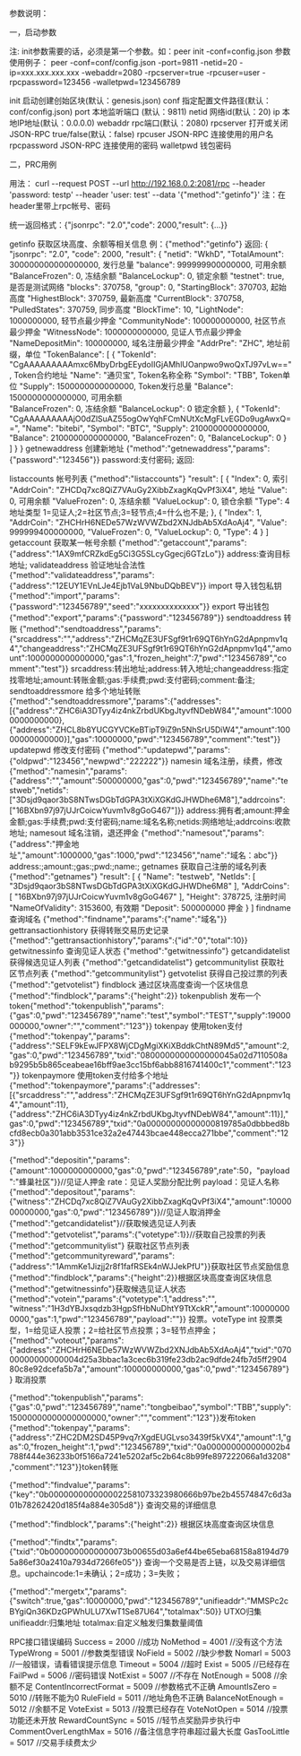 参数说明：


一，启动参数

注: init参数需要的话，必须是第一个参数。如：peer init -conf=config.json
参数使用例子：
peer -conf=conf/config.json -port=9811 -netid=20 -ip=xxx.xxx.xxx.xxx -webaddr=2080 -rpcserver=true -rpcuser=user -rpcpassword=123456 -walletpwd=123456789

init 启动创建创始区块(默认：genesis.json)
conf 指定配置文件路径(默认：conf/config.json)
port 本地监听端口 (默认：9811)
netid 网络id(默认：20)
ip 本地IP地址(默认：0.0.0.0)
webaddr rpc端口(默认：2080)
rpcserver 打开或关闭JSON-RPC true/false(默认：false)
rpcuser JSON-RPC 连接使用的用户名
rpcpassword JSON-RPC 连接使用的密码
walletpwd 钱包密码




二，PRC用例

用法：
curl --request POST --url http://192.168.0.2:2081/rpc --header 'password: testp'  --header 'user: test' --data '{"method":"getinfo"}'
注：在header里带上rpc帐号、密码

统一返回格式：{"jsonrpc": "2.0","code": 2000,"result": {...}}
	

getinfo	                获取区块高度、余额等相关信息 例：{"method":"getinfo"}
						返回:
						{
						    "jsonrpc": "2.0",
						    "code": 2000,
						    "result": {
						        "netid": "WkhD",
						        "TotalAmount": 300000000000000000, 发行总量
						        "balance": 999999900000000,      可用余额
						        "BalanceFrozen": 0,              冻结余额
						        "BalanceLockup": 0,              锁定余额
						        "testnet": true,                 是否是测试网络
						        "blocks": 370758,
						        "group": 0,
						        "StartingBlock": 370703,         起始高度
						        "HighestBlock": 370759,          最新高度
						        "CurrentBlock": 370758,
						        "PulledStates": 370759,          同步高度
						        "BlockTime": 10,
						        "LightNode": 1000000000,         轻节点最少押金
						        "CommunityNode": 100000000000,   社区节点最少押金
						        "WitnessNode": 1000000000000,    见证人节点最少押金
						        "NameDepositMin": 100000000,     域名注册最少押金
						        "AddrPre": "ZHC",                地址前缀，单位
						        "TokenBalance": [
						            {
						                "TokenId": "CgAAAAAAAAAmxc6MbyDrbgEEydoIIGjAMhlUOanpwo9woQxTJ97vLw==", Token合约地址
						                "Name": "通贝宝",                                                       Token名称全称
						                "Symbol": "TBB",                                                     Token单位
						                "Supply": 1500000000000000,                                         Token发行总量
						                "Balance": 1500000000000000,                                        可用余额  
						                "BalanceFrozen": 0,                                                 冻结余额
						                "BalanceLockup": 0                                                  锁定余额
						            },
						            {
						                "TokenId": "CgAAAAAAAAAjO0dZlSuAZ55ogOwYqhFCmNUtXcMgFLvEGDo9ugAwxQ==",
						                "Name": "bitebi",
						                "Symbol": "BTC",
						                "Supply": 2100000000000000,
						                "Balance": 2100000000000000,
						                "BalanceFrozen": 0,
						                "BalanceLockup": 0
						            }
						        ]
						    }
						}
getnewaddress	创建新地址 {"method":"getnewaddress","params":{"password":"123456"}}
						password:支付密码;
						返回:
						
listaccounts	帐号列表 {"method":"listaccounts"}
						"result": [
					        {
					            "Index": 0,                                            索引
					            "AddrCoin": "ZHCDq7xc8QiZ7VAuGy2XibbZxagKqQvPf3iX4",   地址
					            "Value": 0,                                            可用余额
					            "ValueFrozen": 0,                                      冻结余额
					            "ValueLockup": 0,                                      锁仓余额
					            "Type": 4                                              地址类型 1=见证人;2=社区节点;3=轻节点;4=什么也不是;
					        },
					        {
					            "Index": 1,
					            "AddrCoin": "ZHCHrH6NEDe57WzWVWZbd2XNJdbAb5XdAoAj4",
					            "Value": 999999400000000,
					            "ValueFrozen": 0,
					            "ValueLockup": 0,
					            "Type": 4
					        }
					    ]
getaccount	获取某一帐号余额 {"method":"getaccount","params":{"address":"1AX9mfCRZkdEg5Ci3G5SLcyGgecj6GTzLo"}}
							address:查询目标地址;
validateaddress	验证地址合法性 {"method":"validateaddress","params":{"address":"12EUY1EVnLJe4Ejb1VaL9NbuDQbBEV"}}
import                      导入钱包私钥 {"method":"import","params":{"password":"123456789","seed":"xxxxxxxxxxxxxx"}}
export                      导出钱包 {"method":"export","params":{"password":"123456789"}}
sendtoaddress          转账 {"method":"sendtoaddress","params":{"srcaddress":"","address":"ZHCMqZE3UFSgf9t1r69QT6hYnG2dApnpmv1q4","changeaddress":"ZHCMqZE3UFSgf9t1r69QT6hYnG2dApnpmv1q4","amount":1000000000000000,"gas":1,"frozen_height":7,"pwd":"123456789","comment":"test"}}
							srcaddress:转出地址;address:转入地址;changeaddress:指定找零地址;amount:转账金额;gas:手续费;pwd:支付密码;comment:备注;
sendtoaddressmore  给多个地址转账{"method":"sendtoaddressmore","params":{"addresses":[{"address":"ZHC6iA3DTyy4iz4nkZrbdUKbgJtyvfNDebW84","amount":10000000000000},{"address":"ZHCL8b8YUCGYVCKeBTipT9iZ9n5NhSrU5DiW4","amount":10000000000000}],"gas":10000000,"pwd":"123456789","comment":"test"}}
updatepwd	修改支付密码 {"method":"updatepwd","params":{"oldpwd":"123456","newpwd":"222222"}}
namesin	                域名注册，续费，修改 {"method":"namesin","params":{"address":"","amount":500000000,"gas":0,"pwd":"123456789","name":"testweb","netids":["3Dsjd9qaor3bS8NTwsDGbTdGPA3tXiXGKdGJHWDhe6M8"],"addrcoins":["16BXbn97j97jUJrCoicwYuvm1v8gGoG467"]}}
										address:拥有者;amount:押金金额;gas:手续费;pwd:支付密码;name:域名名称;netids:网络地址;addrcoins:收款地址;
namesout	                域名注销，退还押金 {"method":"namesout","params":{"address":"押金地址","amount":1000000,"gas":1000,"pwd":"123456","name":"域名：abc"}}
											address:;amount:;gas:;pwd:;name:;
getnames	                获取自己注册的域名列表 {"method":"getnames"}
								    "result": [
								        {
								            "Name": "testweb",
								            "NetIds": [
								                "3Dsjd9qaor3bS8NTwsDGbTdGPA3tXiXGKdGJHWDhe6M8"
								            ],
								            "AddrCoins": [
								                "16BXbn97j97jUJrCoicwYuvm1v8gGoG467"
								            ],
								            "Height": 378725,                     注册时间
								            "NameOfValidity": 3153600,            有效期
								            "Deposit": 500000000                  押金
								        }
								    ]
findname	                查询域名 {"method":"findname","params":{"name":"域名"}}
gettransactionhistory	获得转账交易历史记录 {"method":"gettransactionhistory","params":{"id":"0","total":10}}
getwitnessinfo	查询见证人状态 {"method":"getwitnessinfo"}
getcandidatelist	获得候选见证人列表 {"method":"getcandidatelist"}
getcommunitylist	获取社区节点列表 {"method":"getcommunitylist"}
getvotelist	                获得自己投过票的列表 {"method":"getvotelist"}
findblock	                通过区块高度查询一个区块信息 {"method":"findblock","params":{"height":2}}
tokenpublish            发布一个token{"method":"tokenpublish","params":{"gas":0,"pwd":"123456789","name":"test","symbol":"TEST","supply":19000000000,"owner":"","comment":"123"}}
tokenpay                 使用token支付{"method":"tokenpay","params":{"address":"SELF9kEwJFPX8WjCDgMgiXKiXBddkChtN89Md5","amount":2,"gas":0,"pwd":"123456789","txid":"0800000000000000045a02d7110508ab9295b5b865ceabeae16bff9ae3cc15bf6abb8816741400c1","comment":"123"}}
tokenpaymore         使用token支付给多个地址{"method":"tokenpaymore","params":{"addresses":[{"srcaddress":"","address":"ZHCMqZE3UFSgf9t1r69QT6hYnG2dApnpmv1q4","amount":11},{"address":"ZHC6iA3DTyy4iz4nkZrbdUKbgJtyvfNDebW84","amount":11}],"gas":0,"pwd":"123456789","txid":"0a00000000000000819785a0dbbbed8bcfd8ecb0a301abb3531ce32a2e47443bcae448ecca271bbe","comment":"123"}}

{"method":"depositin","params":{"amount":1000000000000,"gas":0,"pwd":"123456789",rate":50，"payload":"蜂巢社区"}}//见证人押金    rate：见证人奖励分配比例    payload：见证人名称
{"method":"depositout","params":{"witness":"ZHCDq7xc8QiZ7VAuGy2XibbZxagKqQvPf3iX4","amount":1000000000000,"gas":0,"pwd":"123456789"}}//见证人取消押金
{"method":"getcandidatelist"}//获取候选见证人列表
{"method":"getvotelist","params":{"votetype":1}}//获取自己投票的列表
{"method":"getcommunitylist"} 获取社区节点列表
{"method":"getcommunityreward","params":{"address":"1AmmKe1Jizjj2r8f1fafRSEk4nWJJekPfU"}}获取社区节点奖励信息
{"method":"findblock","params":{"height":2}}根据区块高度查询区块信息
{"method":"getwitnessinfo"}获取候选见证人状态
{"method":"votein","params":{"votetype":1,"address":"", "witness":"1H3dYBJxsqdzb3HgpSfHbNuDhtY9TtXckR","amount":100000000000,"gas":1,"pwd":"123456789","payload":""}}
投票。voteType    int    投票类型，1=给见证人投票；2=给社区节点投票；3=轻节点押金；
{"method":"voteout","params":{"address":"ZHCHrH6NEDe57WzWVWZbd2XNJdbAb5XdAoAj4","txid":"07000000000000004d25a3bbac1a3cec6b319fe23db2ac9dfde24fb7d5ff290480c8e92dcefa5b7a","amount":100000000000,"gas":0,"pwd":"123456789"}}
取消投票

{"method":"tokenpublish","params":{"gas":0,"pwd":"123456789","name":"tongbeibao","symbol":"TBB","supply":15000000000000000000,"owner":"","comment":"123"}}发布token
{"method":"tokenpay","params":{"address":"ZHC2DM2SD45P9vq7rXgdEUGLvso3439f5kVX4","amount":1,"gas":0,"frozen_height":1,"pwd":"123456789","txid":"0a000000000000002b4788f444e36233b0f5166a7241e5202af5c2b64c8b99fe897222066a1d3208","comment":"123"}}token转账

{"method":"findvalue","params":{"key":"0b0000000000000022581073323980666b97be2b45574847c6d3a01b78262420d185f4a884e305d8"}}
查询交易的详细信息

{"method":"findblock","params":{"height":2}}
根据区块高度查询区块信息

{"method":"findtx","params":{"txid":"0b0000000000000073b00655d03a6ef44be65eba68158a8194d795a86ef30a2410a7934d7266fe05"}}
查询一个交易是否上链，以及交易详细信息。upchaincode:1=未确认；2=成功；3=失败；

{"method":"mergetx","params":{"switch":true,"gas":10000000,"pwd":"123456789","unifieaddr":"MMSPc2cBYgiQn36KDzGPWhULU7XwT1Se87U64","totalmax":50}}
UTXO归集 unifieaddr:归集地址  totalmax:自定义触发归集数量阈值


RPC接口错误编码
	Success                = 2000 //成功
	NoMethod               = 4001 //没有这个方法
	TypeWrong              = 5001 //参数类型错误
	NoField                = 5002 //缺少参数
	Nomarl                 = 5003 //一般错误，请看错误提示信息
	Timeout                = 5004 //超时
	Exist                  = 5005 //已经存在
	FailPwd                = 5006 //密码错误
	NotExist               = 5007 //不存在
	NotEnough              = 5008 //余额不足
	ContentIncorrectFormat = 5009 //参数格式不正确
	AmountIsZero           = 5010 //转账不能为0
	RuleField              = 5011 //地址角色不正确
	BalanceNotEnough       = 5012 //余额不足
	VoteExist              = 5013 //投票已经存在
	VoteNotOpen            = 5014 //投票功能还未开放
	RewardCountSync        = 5015 //轻节点奖励异步执行中
	CommentOverLengthMax   = 5016 //备注信息字符串超过最大长度
	GasTooLittle           = 5017 //交易手续费太少

